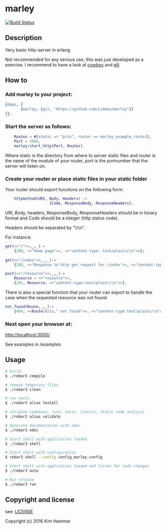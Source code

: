 # marley

[![Build Status](https://travis-ci.org/Limmen/marley.svg?branch=master)](https://travis-ci.org/Limmen/marley)

## Description

Very basic http-server in erlang.

Not recommended for any serious use, this was just developed as a exercise. I recommend to have a look at [cowboy](https://github.com/ninenines/cowboy) and [elli](https://github.com/knutin/elli)

## How to

### Add marley to your project:

```erlang
{deps, [
       {marley, {git, "https://github.com/Limmen/marley"}}
]}.
```

### Start the server as follows:

```erlang
    Routes = #{static => "priv", router => marley_example_router},
    Port = 3000,
    marley:start_http(Port, Routes).

```

Where static is the directory from where to server static files and router is the name of the module of your router, port is the portnumber that the server will listen on.

### Create your router or place static files in your static folder

Your router should export functions on the following form:
```erlang
    httpmethod(URI, Body, Headers) ->
                    {Code, ResponseBody, ResponseHeaders}.
```
URI, Body, headers, ResponseBody, ResponseHeaders should be in binary format and Code should be a integer (http status code).

Headers should be separated by "\r\n".

For instance:
```erlang
get(<<"/">>,_,_)->
    {200, <<"Home page">>, <<"content-type: text/plain\r\n">>};
    
get(<<"/index">>,_,_)->
    {200, <<"Response to http get request for /index">>, <<"content-type: text/plain\r\n">>}.

post(<<"/resource">>,_,_)->
    Resource = <<"resource">>,
    {201, Resource, <<"content-type:text/plain\r\n">>}.
```

There is also a special function that your router can export to handle the case when the requested resource was not found:

```erlang
not_found(Route,_,_)->
    {404, <<Route/bits," not found">>, <<"content-type:text/plain\r\n">>}.
```
### Next open your browser at:

[http://localhost:3000/](http://localhost:3000/)

See examples in /examples

## Usage
```bash
# build
$ ./rebar3 compile

# remove temporary files
$ ./rebar3 clean

# run tests
$ ./rebar3 alias testall

# validate codebase, runs: tests, linters, static code analysis
$ ./rebar3 alias validate

# Generate documentation with edoc
$ ./rebar3 edoc

# Start shell with application loaded
$ ./rebar3 shell

# Start shell with configuration
$ rebar3 shell --config config_marley.config

# Start shell with application loaded and listen for code changes
$ ./rebar3 auto

# Run release
$ ./rebar3 run

```

## Copyright and license

see: [LICENSE](./LICENSE)

Copyright (c) 2016 Kim Hammar